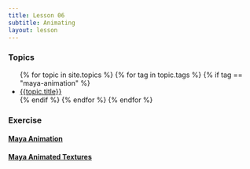 ```yaml
---
title: Lesson 06
subtitle: Animating
layout: lesson
---
```


### Topics
<ul>
 {% for topic in site.topics %}
   {% for tag in topic.tags %}
       {% if tag == "maya-animation" %}
           <li><a href="{{ topic.url | prepend: site.baseurl }}">{{topic.title}}</a></li>
        {% endif %}
   {% endfor %}
 {% endfor %}
</ul>

### Exercise

#### <a href="/3d-digital-art-and-design--oer/exercises/maya-animation/maya-animation.html"><span class="exercise-title">Maya Animation</span></a>

#### <a href="/3d-digital-art-and-design--oer/exercises/maya-animated-textures/maya-animated-textures.html"><span class="exercise-title">Maya Animated Textures</span></a>